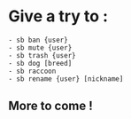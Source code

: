 # Give a try to :
    - sb ban {user} 
    - sb mute {user}
    - sb trash {user}
    - sb dog [breed]
    - sb raccoon
    - sb rename {user} [nickname]

## More to come !
